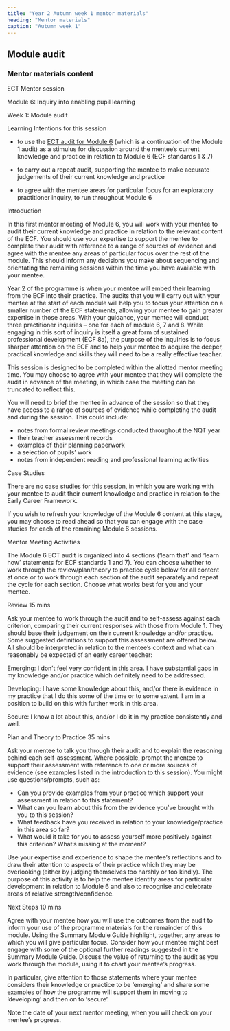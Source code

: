 ```yaml
---
title: "Year 2 Autumn week 1 mentor materials"
heading: "Mentor materials"
caption: "Autumn week 1"
---
```


## Module audit

### Mentor materials content

ECT Mentor session

Module 6: Inquiry into enabling pupil learning

Week 1: Module audit

Learning Intentions for this session

- to use the [ECT audit for Module 6](/assets/materials/ucl-01_Module-6-Audit.pdf) (which is a continuation of the Module 1 audit) as a stimulus for discussion around the mentee’s current knowledge and practice in relation to Module 6 (ECF standards 1 & 7)

- to carry out a repeat audit, supporting the mentee to make accurate judgements of their current knowledge and practice

- to agree with the mentee areas for particular focus for an exploratory practitioner inquiry, to run throughout Module 6

Introduction

In this first mentor meeting of Module 6, you will work with your mentee to audit their current knowledge and practice in relation to the relevant content of the ECF. You should use your expertise to support the mentee to complete their audit with reference to a range of sources of evidence and agree with the mentee any areas of particular focus over the rest of the module. This should inform any decisions you make about sequencing and orientating the remaining sessions within the time you have available with your mentee.

Year 2 of the programme is when your mentee will embed their learning from the ECF into their practice. The audits that you will carry out with your mentee at the start of each module will help you to focus your attention on a smaller number of the ECF statements, allowing your mentee to gain greater expertise in those areas. With your guidance, your mentee will conduct three practitioner inquiries – one for each of module 6, 7 and 8. While engaging in this sort of inquiry is itself a great form of sustained professional development (ECF 8a), the purpose of the inquiries is to focus sharper attention on the ECF and to help your mentee to acquire the deeper, practical knowledge and skills they will need to be a really effective teacher.

This session is designed to be completed within the allotted mentor meeting time. You may choose to agree with your mentee that they will complete the audit in advance of the meeting, in which case the meeting can be truncated to reflect this.

You will need to brief the mentee in advance of the session so that they have access to a range of sources of evidence while completing the audit and during the session. This could include:

- notes from formal review meetings conducted throughout the NQT year
- their teacher assessment records
- examples of their planning paperwork
- a selection of pupils’ work
- notes from independent reading and professional learning activities

Case Studies

There are no case studies for this session, in which you are working with your mentee to audit their current knowledge and practice in relation to the Early Career Framework.

If you wish to refresh your knowledge of the Module 6 content at this stage, you may choose to read ahead so that you can engage with the case studies for each of the remaining Module 6 sessions.

Mentor Meeting Activities

The Module 6 ECT audit is organized into 4 sections (‘learn that’ and ‘learn how’ statements for ECF standards 1 and 7). You can choose whether to work through the review/plan/theory to practice cycle below for all content at once or to work through each section of the audit separately and repeat the cycle for each section. Choose what works best for you and your mentee.

Review 15 mins

Ask your mentee to work through the audit and to self-assess against each criterion, comparing their current responses with those from Module 1. They should base their judgement on their current knowledge and/or practice. Some suggested definitions to support this assessment are offered below. All should be interpreted in relation to the mentee’s context and what can reasonably be expected of an early career teacher:

Emerging: I don’t feel very confident in this area. I have substantial gaps in my knowledge and/or practice which definitely need to be addressed.

Developing: I have some knowledge about this, and/or there is evidence in my practice that I do this some of the time or to some extent. I am in a position to build on this with further work in this area.

Secure: I know a lot about this, and/or I do it in my practice consistently and well.

Plan and Theory to Practice 35 mins

Ask your mentee to talk you through their audit and to explain the reasoning behind each self-assessment. Where possible, prompt the mentee to support their assessment with reference to one or more sources of evidence (see examples listed in the introduction to this session). You might use questions/prompts, such as:

- Can you provide examples from your practice which support your assessment in relation to this statement?
- What can you learn about this from the evidence you’ve brought with you to this session?
- What feedback have you received in relation to your knowledge/practice in this area so far?
- What would it take for you to assess yourself more positively against this criterion? What’s missing at the moment?

Use your expertise and experience to shape the mentee’s reflections and to draw their attention to aspects of their practice which they may be overlooking (either by judging themselves too harshly or too kindly). The purpose of this activity is to help the mentee identify areas for particular development in relation to Module 6 and also to recognise and celebrate areas of relative strength/confidence.

Next Steps 10 mins

Agree with your mentee how you will use the outcomes from the audit to inform your use of the programme materials for the remainder of this module. Using the Summary Module Guide highlight, together, any areas to which you will give particular focus. Consider how your mentee might best engage with some of the optional further readings suggested in the Summary Module Guide. Discuss the value of returning to the audit as you work through the module, using it to chart your mentee’s progress.

In particular, give attention to those statements where your mentee considers their knowledge or practice to be ‘emerging’ and share some examples of how the programme will support them in moving to ‘developing’ and then on to ‘secure’.

Note the date of your next mentor meeting, when you will check on your mentee’s progress.

